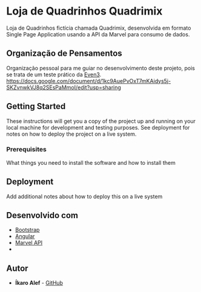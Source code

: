 # Loja de Quadrinhos Quadrimix

Loja de Quadrinhos fictícia chamada Quadrimix, desenvolvida em formato Single Page Application usando a API da Marvel para consumo de dados.

## Organização de Pensamentos

Organização pessoal para me guiar no desenvolvimento deste projeto, pois se trata de um teste prático da [Even3](https://www.even3.com.br/). https://docs.google.com/document/d/1kc9AuePvOxT7mKAidys5j-SKZvnwkVJ8q2SEsPaMmoI/edit?usp=sharing

## Getting Started

These instructions will get you a copy of the project up and running on your local machine for development and testing purposes. See deployment for notes on how to deploy the project on a live system.

### Prerequisites

What things you need to install the software and how to install them

## Deployment

Add additional notes about how to deploy this on a live system

## Desenvolvido com

* [Bootstrap](https://getbootstrap.com/)
* [Angular](https://angularjs.org/)
* [Marvel API](https://developer.marvel.com/)
* 

## Autor

* **Íkaro Alef**  - [GitHub](https://github.com/IkaroAlef)

